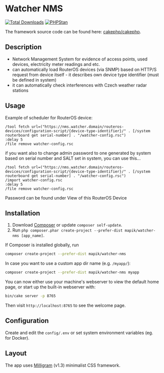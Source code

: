 # Watcher NMS

[![Total Downloads](https://img.shields.io/packagist/dt/mapik/watcher-nms.svg?style=flat-square)](https://packagist.org/packages/mapik/watcher-nms)
[![PHPStan](https://img.shields.io/badge/PHPStan-level%206-brightgreen.svg?style=flat-square)](https://github.com/phpstan/phpstan)

The framework source code can be found here: [cakephp/cakephp](https://github.com/cakephp/cakephp).

## Description
- Network Management System for evidence of access points, used devices, electricity meter readings and etc.
- can automatically load RouterOS devices (via SNMP) based on HTTP/S request from device itself - it describes own device type identifier (must be defined in system)
- it can automatically check interferences with Czech weather radar stations

## Usage
Example of scheduler for RouterOS device:
```
/tool fetch url=("https://nms.watcher.domain/routeros-devices/configuration-script/{device-type-identifier}/" . [/system routerboard get serial-number] . "/watcher-config.rsc")
:delay 5
/file remove watcher-config.rsc
```

if you want also to change admin password to one generated by system based on serial number and SALT set in system, you can use this...

```
/tool fetch url=("https://nms.watcher.domain/routeros-devices/configuration-script/{device-type-identifier}/" . [/system routerboard get serial-number] . "/watcher-config.rsc")
/import watcher-config.rsc
:delay 5
/file remove watcher-config.rsc
```

Password can be found under View of this RouterOS Device
## Installation

1. Download [Composer](https://getcomposer.org/doc/00-intro.md) or update `composer self-update`.
2. Run `php composer.phar create-project --prefer-dist mapik/watcher-nms [app_name]`.

If Composer is installed globally, run

```bash
composer create-project --prefer-dist mapik/watcher-nms
```

In case you want to use a custom app dir name (e.g. `/myapp/`):

```bash
composer create-project --prefer-dist mapik/watcher-nms myapp
```

You can now either use your machine's webserver to view the default home page, or start
up the built-in webserver with:

```bash
bin/cake server -p 8765
```

Then visit `http://localhost:8765` to see the welcome page.

## Configuration

Create and edit the `config/.env` or set system environment variables (eg. for Docker).

## Layout

The app uses [Milligram](https://milligram.io/) (v1.3) minimalist CSS
framework.
